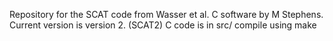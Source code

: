 Repository for the SCAT code from Wasser et al. 
C software by M Stephens.
Current version is version 2. (SCAT2)
C code is in src/ 
compile using make
